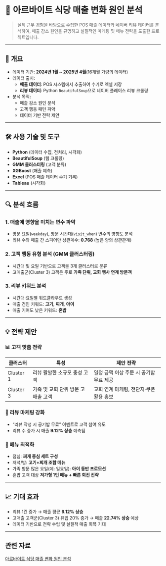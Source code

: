 # 🍜 아르바이트 식당 매출 변화 원인 분석

> 실제 근무 경험을 바탕으로 수집한 POS 매출 데이터와 네이버 리뷰 데이터를 분석하여, 매출 감소 원인을 규명하고 실질적인 마케팅 및 메뉴 전략을 도출한 프로젝트입니다.

---

## 📌 개요

- 데이터 기간: **2024년 1월 ~ 2025년 4월**(16개월 가량의 데이터)
- 데이터 출처:
  - **매출 데이터**: POS 시스템에서 추출하여 수기로 엑셀 저장
  - **리뷰 데이터**: Python `BeautifulSoup`으로 네이버 플레이스 리뷰 크롤링
- 분석 목적:
  - 매출 감소 원인 분석
  - 고객 행동 패턴 파악
  - 데이터 기반 전략 제안

---

## 🛠 사용 기술 및 도구

- **Python** (데이터 수집, 전처리, 시각화)
- **BeautifulSoup** (웹 크롤링)
- **GMM 클러스터링** (고객 분류)
- **XGBoost** (매출 예측)
- **Excel** (POS 매출 데이터 수기 기록)
- **Tableau** (시각화)

---

## 🔍 분석 흐름

### 1. 매출에 영향을 미치는 변수 파악
- 방문 요일(`weekday`), 방문 시간대(`visit_when`) 변수의 영향도 분석
- 리뷰 수와 매출 간 스피어만 상관계수: **0.768** (높은 양의 상관관계)

### 2. 고객 행동 유형 분석 (GMM 클러스터링)
- 시간대 및 요일 기반으로 고객을 3개 클러스터로 분류
- 고매출군(Cluster 3) 고객은 주로 **가족 단위, 교회 행사 연계 방문객**

### 3. 리뷰 키워드 분석
- 시간대·요일별 워드클라우드 생성
- 매출 견인 키워드: **고기**, **찌개**, **아이**
- 매출 기여도 낮은 키워드: **혼밥**

---

## 💡 전략 제안

### 📊 고객 맞춤 전략

| 클러스터 | 특성                             | 제안 전략                                               |
|----------|----------------------------------|---------------------------------------------------------|
| Cluster 1 | 리뷰 활발한 소규모 충성 고객    | 일정 금액 이상 주문 시 공기밥 무료 제공                |
| Cluster 3 | 가족 및 교회 단위 방문 고매출 고객 | 교회 연계 마케팅, 전단지·쿠폰 활용 홍보                |

### 📢 리뷰 마케팅 강화
- “리뷰 작성 시 공기밥 무료” 이벤트로 고객 참여 유도
- 리뷰 수 증가 시 매출 **9.12% 상승** 예측됨

### 🍲 메뉴 최적화
- 점심: **찌개 중심 세트 구성**
- 저녁/밤: **고기+찌개 조합 메뉴**
- 가족 방문 많은 요일(예: 일요일): **아이 동반 프로모션**
- 혼밥 고객 대상 **저가형 1인 메뉴 + 빠른 회전 전략**

---

## 📈 기대 효과

- 리뷰 1건 증가 → 매출 평균 **9.12% 상승**
- 고매출 고객군(Cluster 3) 유입 20% 증가 → 매출 **22.74% 상승** 예상
- 데이터 기반으로 전략 수립 및 실질적 매출 회복 기대

---

## 관련 자료

[아르바이트 식당 매출 변화 원인 분석](https://github.com/user-attachments/files/20238418/_._._._._.pdf)
